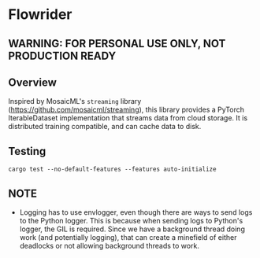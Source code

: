 # Flowrider

## WARNING: FOR PERSONAL USE ONLY, NOT PRODUCTION READY

## Overview
Inspired by MosaicML's `streaming` library (https://github.com/mosaicml/streaming), this library provides a PyTorch IterableDataset implementation that streams data from cloud storage.  It is distributed training compatible, and can cache data to disk.



## Testing

`cargo test --no-default-features --features auto-initialize`


## NOTE

- Logging has to use envlogger, even though there are ways to send logs to the Python logger.  This is because when sending logs to Python's logger, the GIL is required.  Since we have a background thread doing work (and potentially logging), that can create a minefield of either deadlocks or not allowing background threads to work.


